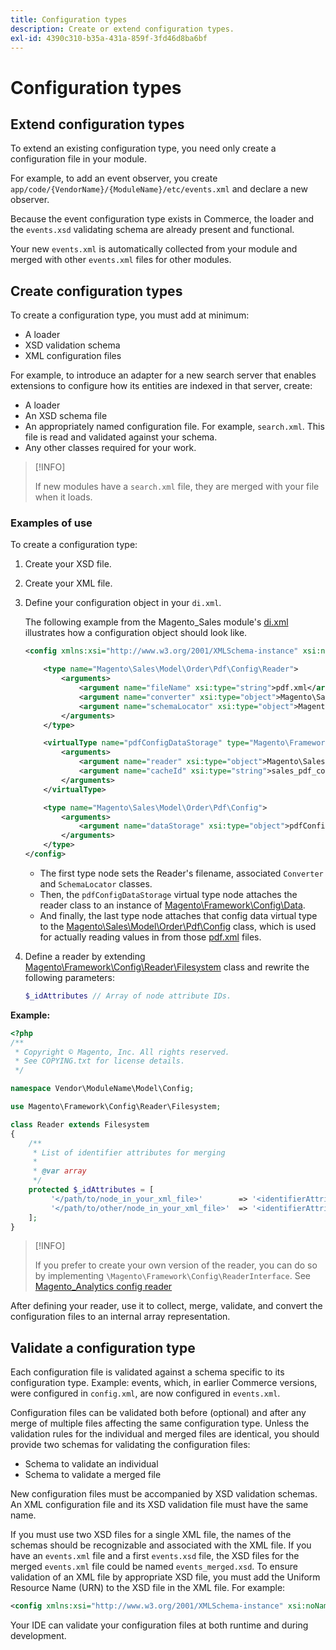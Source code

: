 ```yaml
---
title: Configuration types
description: Create or extend configuration types.
exl-id: 4390c310-b35a-431a-859f-3fd46d8ba6bf
---
```

# Configuration types

## Extend configuration types

To extend an existing configuration type, you need only create a configuration file in your module.

For example, to add an event observer, you create `app/code/{VendorName}/{ModuleName}/etc/events.xml` and declare a new observer.

Because the event configuration type exists in Commerce, the loader and the `events.xsd` validating schema are already present and functional.

Your new `events.xml` is automatically collected from your module and merged with other `events.xml` files for other modules.

## Create configuration types

To create a configuration type, you must add at minimum:

- A loader
- XSD validation schema
- XML configuration files

For example, to introduce an adapter for a new search server that enables extensions to configure how its entities are indexed in that server, create:

- A loader
- An XSD schema file
- An appropriately named configuration file. For example, `search.xml`. This file is read and validated against your schema.
- Any other classes required for your work.

>[!INFO]
>
>If new modules have a `search.xml` file, they are merged with your file when it loads.

### Examples of use

To create a configuration type:

1. Create your XSD file.
1. Create your XML file.
1. Define your configuration object in your `di.xml`.

    The following example from the Magento_Sales module's [di.xml](https://github.com/magento/magento2/blob/2.4/app/code/Magento/Sales/etc/di.xml) illustrates how a configuration object should look like.

    ```xml
    <config xmlns:xsi="http://www.w3.org/2001/XMLSchema-instance" xsi:noNamespaceSchemaLocation="urn:magento:framework:ObjectManager/etc/config.xsd">

        <type name="Magento\Sales\Model\Order\Pdf\Config\Reader">
            <arguments>
                <argument name="fileName" xsi:type="string">pdf.xml</argument>
                <argument name="converter" xsi:type="object">Magento\Sales\Model\Order\Pdf\Config\Converter</argument>
                <argument name="schemaLocator" xsi:type="object">Magento\Sales\Model\Order\Pdf\Config\SchemaLocator</argument>
            </arguments>
        </type>

        <virtualType name="pdfConfigDataStorage" type="Magento\Framework\Config\Data">
            <arguments>
                <argument name="reader" xsi:type="object">Magento\Sales\Model\Order\Pdf\Config\Reader</argument>
                <argument name="cacheId" xsi:type="string">sales_pdf_config</argument>
            </arguments>
        </virtualType>

        <type name="Magento\Sales\Model\Order\Pdf\Config">
            <arguments>
                <argument name="dataStorage" xsi:type="object">pdfConfigDataStorage</argument>
            </arguments>
        </type>
    </config>
    ```

   - The first type node sets the Reader's filename, associated `Converter` and `SchemaLocator` classes.
   - Then, the `pdfConfigDataStorage` virtual type node attaches the reader class to an instance of [Magento\Framework\Config\Data](https://github.com/magento/magento2/blob/2.4/lib/internal/Magento/Framework/Config/Data.php).
   - And finally, the last type node attaches that config data virtual type to the [Magento\Sales\Model\Order\Pdf\Config](https://github.com/magento/magento2/blob/2.4/app/code/Magento/Sales/Model/Order/Pdf/Config.php) class, which is used for actually reading values in from those [pdf.xml](https://github.com/magento/magento2/blob/2.4/app/code/Magento/Sales/etc/pdf.xml) files.

1. Define a reader by extending [Magento\Framework\Config\Reader\Filesystem](https://github.com/magento/magento2/blob/2.4/lib/internal/Magento/Framework/Config/Reader/Filesystem.php) class and rewrite the following parameters:

   ```php
   $_idAttributes // Array of node attribute IDs.
   ```

**Example:**

```php
<?php
/**
 * Copyright © Magento, Inc. All rights reserved.
 * See COPYING.txt for license details.
 */

namespace Vendor\ModuleName\Model\Config;

use Magento\Framework\Config\Reader\Filesystem;

class Reader extends Filesystem
{
    /**
     * List of identifier attributes for merging
     *
     * @var array
     */
    protected $_idAttributes = [
         '</path/to/node_in_your_xml_file>'        => '<identifierAttributeName>',
         '</path/to/other/node_in_your_xml_file>'  => '<identifierAttributeName>',
    ];
}
```

>[!INFO]
>
>If you prefer to create your own version of the reader, you can do so by implementing `\Magento\Framework\Config\ReaderInterface`. See [Magento_Analytics config reader](https://github.com/magento/magento2/blob/2.4/app/code/Magento/Analytics/ReportXml/Config/Reader.php)

After defining your reader, use it to collect, merge, validate, and convert the configuration files to an internal array representation.

## Validate a configuration type

Each configuration file is validated against a schema specific to its configuration type. Example: events, which, in earlier Commerce versions, were configured in `config.xml`, are now configured in `events.xml`.

Configuration files can be validated both before (optional) and after any merge of multiple files affecting the same configuration type. Unless the validation rules for the individual and merged files are identical, you should provide two schemas for validating the configuration files:

- Schema to validate an individual
- Schema to validate a merged file

New configuration files must be accompanied by XSD validation schemas. An XML configuration file and its XSD validation file must have the same name.

If you must use two XSD files for a single XML file, the names of the schemas should be recognizable and associated with the XML file.
If you have an `events.xml` file and a first `events.xsd` file, the XSD files for the merged `events.xml` file could be named `events_merged.xsd`.
To ensure validation of an XML file by appropriate XSD file, you must add the Uniform Resource Name (URN) to the XSD file in the XML file. For example:

```xml
<config xmlns:xsi="http://www.w3.org/2001/XMLSchema-instance" xsi:noNamespaceSchemaLocation="urn:magento:framework:ObjectManager:etc/config.xsd">
```

Your IDE can validate your configuration files at both runtime and during development.
